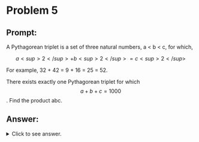 # Problem 5

## Prompt:




A Pythagorean triplet is a set of three natural numbers, a < b < c, for which,

$$ a<sup>2</sup> + b<sup>2</sup> = c<sup>2</sup> $$

For example, 32 + 42 = 9 + 16 = 25 = 52.

There exists exactly one Pythagorean triplet for which $$ a + b + c = 1000$$.
Find the product abc.



## Answer:

<details>
	<summary>Click to see answer.</summary>
23514624000
</details>
